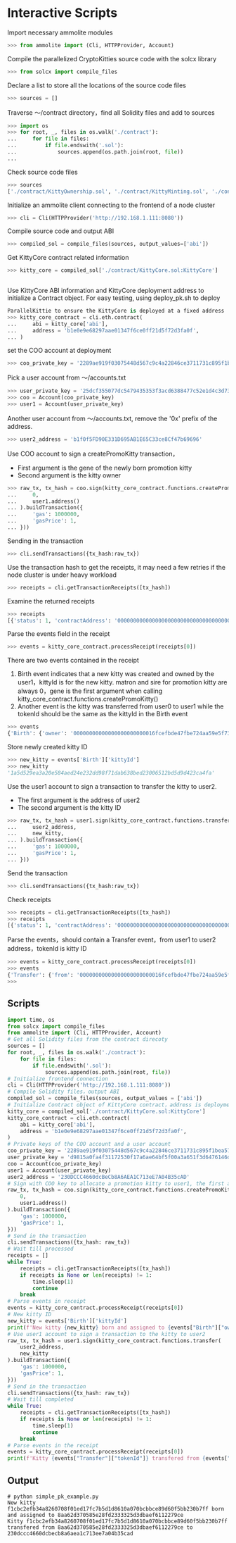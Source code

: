 # Interactive Scripts

Import necessary ammolite modules
```Python
>>> from ammolite import (Cli, HTTPProvider, Account)
```

Compile the parallelized CryptoKitties source code with the solcx library
```Python
>>> from solcx import compile_files
```
Declare a list to store all the locations of the source code files 
```Python
>>> sources = []

```
Traverse ～/contract directory，find all Solidity files and add to sources
```Python
>>> import os
>>> for root, _, files in os.walk('./contract'):
...     for file in files:
...         if file.endswith('.sol'):
...             sources.append(os.path.join(root, file))
... 

```
Check source code files
```Python
>>> sources
['./contract/KittyOwnership.sol', './contract/KittyMinting.sol', './contract/KittyAuction.sol', './contract/KittyBreeding.sol', './contract/ERC721Draft.sol', './contract/KittyBase.sol', './contract/KittyCore.sol', './contract/KittyAccessControl.sol', './contract/GeneScience.sol', './contract/ExternalInterfaces/ConcurrentLibInterface.sol', './contract/ExternalInterfaces/GeneScienceInterface.sol', './contract/Seriality/SizeOf.sol', './contract/Seriality/TypesToBytes.sol', './contract/Seriality/Seriality.sol', './contract/Seriality/BytesToTypes.sol', './contract/Auction/ClockAuctionBase.sol', './contract/Auction/SiringClockAuction.sol', './contract/Auction/SaleClockAuction.sol', './contract/Auction/ClockAuction.sol', './contract/Zeppelin/Pausable.sol', './contract/Zeppelin/Ownable.sol']

```
Initialize an ammolite client connecting to the frontend of a node cluster
```Python
>>> cli = Cli(HTTPProvider('http://192.168.1.111:8080'))

```
Compile source code and output ABI
```Python
>>> compiled_sol = compile_files(sources, output_values=['abi'])

```
Get KittyCore contract related information
```Python
>>> kitty_core = compiled_sol['./contract/KittyCore.sol:KittyCore']
 
```
Use KittyCore ABI information and KittyCore deployment address to initialize a Contract object. For easy testing, using deploy_pk.sh to deploy 
```Python
ParallelKittie to ensure the KittyCore is deployed at a fixed address
>>> kitty_core_contract = cli.eth.contract(
...     abi = kitty_core['abi'],
...     address = 'b1e0e9e68297aae01347f6ce0ff21d5f72d3fa0f',
... )
```
set the COO account at deployment
```Python
>>> coo_private_key = '2289ae919f03075448d567c9c4a22846ce3711731c895f1bea572cef25bb346f'

```
Pick a user account from ～/accounts.txt
```Python
>>> user_private_key = '25dcf355077dc5479435353f3acd6388477c52e1d4c3d73276c2377112539609'
>>> coo = Account(coo_private_key)
>>> user1 = Account(user_private_key)
```
Another user account from ～/accounts.txt, remove the '0x' prefix of the address.
```Python
>>> user2_address = 'b1f0f5FD90E331D695AB1E65C33ce8Cf47b69696'

```
Use COO account to sign a createPromoKitty transaction，
* First argument is the gene of the newly born promotion kitty
* Second argument is the kitty owner
```Python
>>> raw_tx, tx_hash = coo.sign(kitty_core_contract.functions.createPromoKitty(
...     0,
...     user1.address()
... ).buildTransaction({
...     'gas': 1000000,
...     'gasPrice': 1,
... }))

```
Sending in the transaction
```Python
>>> cli.sendTransactions({tx_hash:raw_tx})

```
Use the transaction hash to get the receipts, it may need a few retries if the node cluster is under heavy workload
```Python
>>> receipts = cli.getTransactionReceipts([tx_hash])

```
Examine the returned receipts
```Python
>>> receipts
[{'status': 1, 'contractAddress': '0000000000000000000000000000000000000000', 'gasUsed': 44544, 'logs': [{'address': 'b1e0e9e68297aae01347f6ce0ff21d5f72d3fa0f', 'topics': ['0a5311bd2a6608f08a180df2ee7c5946819a649b204b554bb8e39825b2c50ad5', '00000000000000000000000016fcefbde47fbe724aa59e5f73a35aebce7ff2a2'], 'data': '1a5d529ea3a20e584aed24e232dd98f71dab638bed23006512bd5d9d423ca4fa000000000000000000000000000000000000000000000000000000000000000000000000000000000000000000000000000000000000000000000000000000000000000000000000000000000000000000000000000000000000000000000000', 'blockNumber': 77732, 'transactionHash': '0000000000000000000000000000000000000000000000000000000000000000', 'transactionIndex': 0, 'blockHash': '0000000000000000000000000000000000000000000000000000000000000000', 'logIndex': 0}, {'address': 'b1e0e9e68297aae01347f6ce0ff21d5f72d3fa0f', 'topics': ['ddf252ad1be2c89b69c2b068fc378daa952ba7f163c4a11628f55a4df523b3ef', '0000000000000000000000000000000000000000000000000000000000000000', '00000000000000000000000016fcefbde47fbe724aa59e5f73a35aebce7ff2a2', '1a5d529ea3a20e584aed24e232dd98f71dab638bed23006512bd5d9d423ca4fa'], 'data': '', 'blockNumber': 77732, 'transactionHash': '0000000000000000000000000000000000000000000000000000000000000000', 'transactionIndex': 0, 'blockHash': '0000000000000000000000000000000000000000000000000000000000000000', 'logIndex': 0}], 'executing logs': ''}]

```
Parse the events field in the receipt
```Python
>>> events = kitty_core_contract.processReceipt(receipts[0])

```
There are two events contained in the receipt
1. Birth event indicates that a new kitty was created and owned by the user1，kittyId is for the new kitty. 
  matron and sire for promotion kitty are always 0，gene is the first argument when calling kitty_core_contract.functions.createPromoKitty()
2. Another event is the kitty was transferred from user0 to user1 while the tokenId should be the same as the kittyId in the Birth event
```Python
>>> events
{'Birth': {'owner': '00000000000000000000000016fcefbde47fbe724aa59e5f73a35aebce7ff2a2', 'kittyId': '1a5d529ea3a20e584aed24e232dd98f71dab638bed23006512bd5d9d423ca4fa', 'matronId': '0000000000000000000000000000000000000000000000000000000000000000', 'sireId': '0000000000000000000000000000000000000000000000000000000000000000', 'genes': '0000000000000000000000000000000000000000000000000000000000000000'}, 'Transfer': {'from': '0000000000000000000000000000000000000000000000000000000000000000', 'to': '00000000000000000000000016fcefbde47fbe724aa59e5f73a35aebce7ff2a2', 'tokenId': '1a5d529ea3a20e584aed24e232dd98f71dab638bed23006512bd5d9d423ca4fa'}}

```
Store newly created kitty ID
```Python
>>> new_kitty = events['Birth']['kittyId']
>>> new_kitty
'1a5d529ea3a20e584aed24e232dd98f71dab638bed23006512bd5d9d423ca4fa'

```
Use the user1 account to sign a transaction to transfer the kitty to user2. 
* The first argument is the address of user2 
* The second argument is the kitty ID
```Python
>>> raw_tx, tx_hash = user1.sign(kitty_core_contract.functions.transfer(
...     user2_address,
...     new_kitty,
... ).buildTransaction({
...     'gas': 1000000,
...     'gasPrice': 1,
... }))

```
Send the transaction
```Python
>>> cli.sendTransactions({tx_hash:raw_tx})

```
Check receipts
```Python
>>> receipts = cli.getTransactionReceipts([tx_hash])
>>> receipts
[{'status': 1, 'contractAddress': '0000000000000000000000000000000000000000', 'gasUsed': 42901, 'logs': [{'address': 'b1e0e9e68297aae01347f6ce0ff21d5f72d3fa0f', 'topics': ['ddf252ad1be2c89b69c2b068fc378daa952ba7f163c4a11628f55a4df523b3ef', '00000000000000000000000016fcefbde47fbe724aa59e5f73a35aebce7ff2a2', '000000000000000000000000b1f0f5fd90e331d695ab1e65c33ce8cf47b69696', '1a5d529ea3a20e584aed24e232dd98f71dab638bed23006512bd5d9d423ca4fa'], 'data': '', 'blockNumber': 77972, 'transactionHash': '0000000000000000000000000000000000000000000000000000000000000000', 'transactionIndex': 0, 'blockHash': '0000000000000000000000000000000000000000000000000000000000000000', 'logIndex': 0}], 'executing logs': ''}]

```
Parse the events，should contain a Transfer event，from user1 to user2 address，tokenId is kitty ID
```Python
>>> events = kitty_core_contract.processReceipt(receipts[0])
>>> events
{'Transfer': {'from': '00000000000000000000000016fcefbde47fbe724aa59e5f73a35aebce7ff2a2', 'to': '000000000000000000000000b1f0f5fd90e331d695ab1e65c33ce8cf47b69696', 'tokenId': '1a5d529ea3a20e584aed24e232dd98f71dab638bed23006512bd5d9d423ca4fa'}}
>>> 
```

## Scripts

```Python
import time, os
from solcx import compile_files
from ammolite import (Cli, HTTPProvider, Account)
# Get all Solidity files from the contract direcoty
sources = []
for root, _, files in os.walk('./contract'):
    for file in files:
        if file.endswith('.sol'):
            sources.append(os.path.join(root, file))
# Initialize frontend connection
cli = Cli(HTTPProvider('http://192.168.1.111:8080'))
# Compile Solidity files，output ABI
compiled_sol = compile_files(sources, output_values = ['abi'])
# Initialize Contract object of KittyCore contract，address is deployment address of KittyCore. Prior to this, make sure to call deploy_pk.sh to complete the deployment first
kitty_core = compiled_sol['./contract/KittyCore.sol:KittyCore']
kitty_core_contract = cli.eth.contract(
    abi = kitty_core['abi'],
    address = 'b1e0e9e68297aae01347f6ce0ff21d5f72d3fa0f',
)
# Private keys of the COO account and a user account
coo_private_key = '2289ae919f03075448d567c9c4a22846ce3711731c895f1bea572cef25bb346f'
user_private_key = 'd9815a0fa4f31172530f17a6ae64bf5f00a3a651f3d6476146d2c62ae5527dc4'
coo = Account(coo_private_key)
user1 = Account(user_private_key)
user2_address = '230DCCC4660dcBeCb8A6AEA1C713eE7A04B35cAD'
# Sign with COO key to allocate a promotion kitty to user1, the first argument to call createPromoKitty is the kitty gene
raw_tx, tx_hash = coo.sign(kitty_core_contract.functions.createPromoKitty(
    0, 
    user1.address()
).buildTransaction({
    'gas': 1000000,
    'gasPrice': 1,
}))
# Send in the transaction
cli.sendTransactions({tx_hash: raw_tx})
# Wait till processed
receipts = []
while True:
    receipts = cli.getTransactionReceipts([tx_hash])
    if receipts is None or len(receipts) != 1:
        time.sleep(1)
        continue
    break
# Parse events in receipt
events = kitty_core_contract.processReceipt(receipts[0])
# New kitty ID
new_kitty = events['Birth']['kittyId']
print(f'New kitty {new_kitty} born and assigned to {events["Birth"]["owner"][24:]}')
# Use user1 account to sign a transaction to the kitty to user2
raw_tx, tx_hash = user1.sign(kitty_core_contract.functions.transfer(
    user2_address,
    new_kitty
).buildTransaction({
    'gas': 1000000,
    'gasPrice': 1,
}))
# Send in the transaction
cli.sendTransactions({tx_hash: raw_tx})
# Wait till completed
while True:
    receipts = cli.getTransactionReceipts([tx_hash])
    if receipts is None or len(receipts) != 1:
        time.sleep(1)
        continue
    break
# Parse events in the receipt
events = kitty_core_contract.processReceipt(receipts[0])
print(f'Kitty {events["Transfer"]["tokenId"]} transfered from {events["Transfer"]["from"][24:]} to {events["Transfer"]["to"][24:]}')
```

## Output

```shell
# python simple_pk_example.py
New kitty f1cbc2efb34a8260708f01ed17fc7b5d1d8610a070bcbbce89d60f5bb230b7ff born and assigned to 8aa62d370585e28fd2333325d3dbaef6112279ce
Kitty f1cbc2efb34a8260708f01ed17fc7b5d1d8610a070bcbbce89d60f5bb230b7ff transfered from 8aa62d370585e28fd2333325d3dbaef6112279ce to 230dccc4660dcbecb8a6aea1c713ee7a04b35cad
```